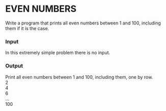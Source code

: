 # EVEN NUMBERS
Write a program that prints all even numbers between 1 and 100, including them if it is the case.
### Input
In this extremely simple problem there is no input.
### Output
Print all even numbers between 1 and 100, including them, one by row.
<br>
2  
4  
6  
...  
100